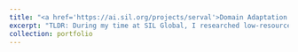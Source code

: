 ```yaml
---
title: "<a href='https://ai.sil.org/projects/serval'>Domain Adaptation of Neural Multilingual Translation Models</a>"
excerpt: "TLDR: During my time at SIL Global, I researched low-resource machine translation focusing on data augmentation, data extraction, supervised fine-tuning, improving tokenizer support and growing embeddings to support new languages. The project is now maintained under <a href='https://ai.sil.org/projects/serval'>Project Serval</a> which integrates with <a href='https://ai.sil.org/projects/scriptureforge'>Scripture Forge</a>."
collection: portfolio
---
```

